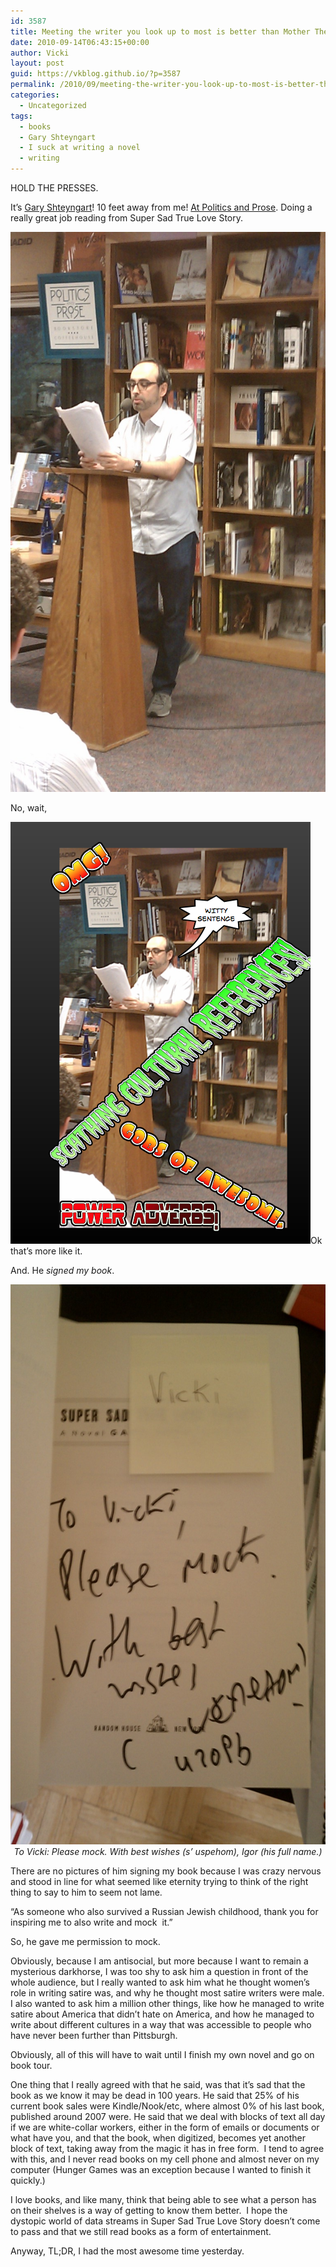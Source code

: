 ```yaml
---
id: 3587
title: Meeting the writer you look up to most is better than Mother Theresa riding a unicorn
date: 2010-09-14T06:43:15+00:00
author: Vicki
layout: post
guid: https://vkblog.github.io/?p=3587
permalink: /2010/09/meeting-the-writer-you-look-up-to-most-is-better-than-mother-theresa-riding-a-unicorn/
categories:
  - Uncategorized
tags:
  - books
  - Gary Shteyngart
  - I suck at writing a novel
  - writing
---
```

HOLD THE PRESSES.

It&#8217;s [Gary Shteyngart](https://vkblog.github.io/?s=shteyngart)! 10 feet away from me! [At Politics and Prose](http://www.expressnightout.com/content/2010/09/gary-shteyngart-super-sad-true-love-story-politics-prose.php). Doing a really great job reading from Super Sad True Love Story.

<p style="text-align: center;">
  <a href="https://raw.githubusercontent.com/vkblog/vkblog.github.io/master/public/img/2010/09/IMAG0347.jpg"><img class="aligncenter size-full wp-image-3588" title="IMAG0347" src="https://raw.githubusercontent.com/vkblog/vkblog.github.io/master/public/img/2010/09/IMAG0347.jpg" alt="" width="538" height="896" /></a>
</p>

<p style="text-align: left;">
  No, wait,
</p>

<p style="text-align: left;">
  <a href="https://raw.githubusercontent.com/vkblog/vkblog.github.io/master/public/img/2010/09/Picture-1.png"><img class="aligncenter size-full wp-image-3589" title="Picture 1" src="https://raw.githubusercontent.com/vkblog/vkblog.github.io/master/public/img/2010/09/Picture-1.png" alt="" width="480" height="675" /></a>Ok that&#8217;s more like it.
</p>

<p style="text-align: left;">
  And. He <em>signed my book</em>.
</p>

<p style="text-align: center;">
  <a href="https://raw.githubusercontent.com/vkblog/vkblog.github.io/master/public/img/2010/09/IMAG0348.jpg"><img class="aligncenter size-full wp-image-3590" title="IMAG0348" src="https://raw.githubusercontent.com/vkblog/vkblog.github.io/master/public/img/2010/09/IMAG0348.jpg" alt="" width="538" height="896" /></a><em>To Vicki: Please mock. With best wishes (s&#8217; uspehom), Igor (his full name.)</em>
</p>

<p style="text-align: left;">
  There are no pictures of him signing my book because I was crazy nervous and stood in line for what seemed like eternity trying to think of the right thing to say to him to seem not lame.
</p>

<p style="text-align: left;">
  &#8220;As someone who also survived a Russian Jewish childhood, thank you for inspiring me to also write and mock  it.&#8221;
</p>

<p style="text-align: left;">
  So, he gave me permission to mock.
</p>

<p style="text-align: left;">
  Obviously, because I am antisocial, but more because I want to remain a mysterious darkhorse, I was too shy to ask him a question in front of the whole audience, but I really wanted to ask him what he thought women&#8217;s role in writing satire was, and why he thought most satire writers were male. I also wanted to ask him a million other things, like how he managed to write satire about America that didn&#8217;t hate on America, and how he managed to write about different cultures in a way that was accessible to people who have never been further than Pittsburgh.
</p>

<p style="text-align: left;">
  Obviously, all of this will have to wait until I finish my own novel and go on book tour.
</p>

<p style="text-align: left;">
  One thing that I really agreed with that he said, was that it&#8217;s sad that the book as we know it may be dead in 100 years. He said that 25% of his current book sales were Kindle/Nook/etc, where almost 0% of his last book, published around 2007 were. He said that we deal with blocks of text all day if we are white-collar workers, either in the form of emails or documents or what have you, and that the book, when digitized, becomes yet another block of text, taking away from the magic it has in free form.  I tend to agree with this, and I never read books on my cell phone and almost never on my computer (Hunger Games was an exception because I wanted to finish it quickly.)
</p>

<p style="text-align: left;">
  I love books, and like many, think that being able to see what a person has on their shelves is a way of getting to know them better.  I hope the dystopic world of data streams in Super Sad True Love Story doesn&#8217;t come to pass and that we still read books as a form of entertainment.
</p>

<p style="text-align: left;">
  Anyway, TL;DR, I had the most awesome time yesterday.
</p>

<p style="text-align: left;">
